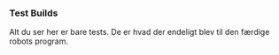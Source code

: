 ### Test Builds


Alt du ser her er bare tests. De er hvad der endeligt blev til den færdige robots program.
